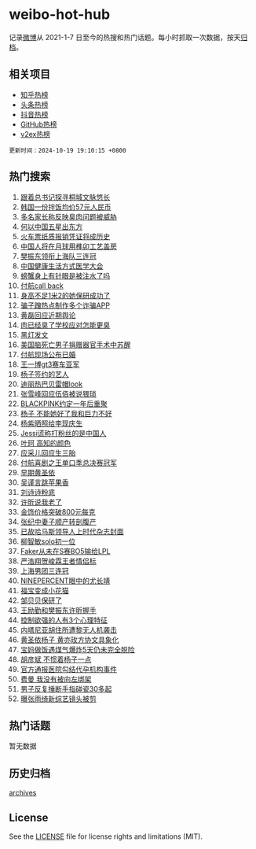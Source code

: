 # weibo-hot-hub

记录[微博](https://www.weibo.com)从 2021-1-7 日至今的热搜和热门话题。每小时抓取一次数据，按天[归档](archives)。

## 相关项目

- [知乎热榜](https://github.com/lonnyzhang423/zhihu-hot-hub)
- [头条热榜](https://github.com/lonnyzhang423/toutiao-hot-hub)
- [抖音热榜](https://github.com/lonnyzhang423/douyin-hot-hub)
- [GitHub热榜](https://github.com/lonnyzhang423/github-hot-hub)
- [v2ex热榜](https://github.com/lonnyzhang423/v2ex-hot-hub)


`更新时间：2024-10-19 19:10:15 +0800`

## 热门搜索

1. [跟着总书记探寻桐城文脉悠长](https://m.weibo.cn/search?containerid=100103type%3D1%26t%3D10%26q%3D%23%E8%B7%9F%E7%9D%80%E6%80%BB%E4%B9%A6%E8%AE%B0%E6%8E%A2%E5%AF%BB%E6%A1%90%E5%9F%8E%E6%96%87%E8%84%89%E6%82%A0%E9%95%BF%23&stream_entry_id=51&isnewpage=1&extparam=seat%3D1%26c_type%3D51%26q%3D%2523%25E8%25B7%259F%25E7%259D%2580%25E6%2580%25BB%25E4%25B9%25A6%25E8%25AE%25B0%25E6%258E%25A2%25E5%25AF%25BB%25E6%25A1%2590%25E5%259F%258E%25E6%2596%2587%25E8%2584%2589%25E6%2582%25A0%25E9%2595%25BF%2523%26dgr%3D0%26cate%3D10103%26pos%3D0%26filter_type%3Drealtimehot%26stream_entry_id%3D51%26display_time%3D1729336214%26pre_seqid%3D17293362145480238881997)
1. [韩国一份拌饭均价57元人民币](https://m.weibo.cn/search?containerid=100103type%3D1%26t%3D10%26q%3D%23%E9%9F%A9%E5%9B%BD%E4%B8%80%E4%BB%BD%E6%8B%8C%E9%A5%AD%E5%9D%87%E4%BB%B757%E5%85%83%E4%BA%BA%E6%B0%91%E5%B8%81%23&stream_entry_id=31&isnewpage=1&extparam=seat%3D1%26c_type%3D31%26flag%3D1%26cate%3D5001%26lcate%3D5001%26stream_entry_id%3D31%26q%3D%2523%25E9%259F%25A9%25E5%259B%25BD%25E4%25B8%2580%25E4%25BB%25BD%25E6%258B%258C%25E9%25A5%25AD%25E5%259D%2587%25E4%25BB%25B757%25E5%2585%2583%25E4%25BA%25BA%25E6%25B0%2591%25E5%25B8%2581%2523%26dgr%3D0%26band_rank%3D1%26pos%3D0%26filter_type%3Drealtimehot%26realpos%3D1%26display_time%3D1729336214%26pre_seqid%3D17293362145480238881997)
1. [多名家长称反映臭肉问题被威胁](https://m.weibo.cn/search?containerid=100103type%3D1%26t%3D10%26q%3D%23%E5%A4%9A%E5%90%8D%E5%AE%B6%E9%95%BF%E7%A7%B0%E5%8F%8D%E6%98%A0%E8%87%AD%E8%82%89%E9%97%AE%E9%A2%98%E8%A2%AB%E5%A8%81%E8%83%81%23&stream_entry_id=31&isnewpage=1&extparam=seat%3D1%26c_type%3D31%26flag%3D2%26cate%3D5001%26lcate%3D5001%26stream_entry_id%3D31%26q%3D%2523%25E5%25A4%259A%25E5%2590%258D%25E5%25AE%25B6%25E9%2595%25BF%25E7%25A7%25B0%25E5%258F%258D%25E6%2598%25A0%25E8%2587%25AD%25E8%2582%2589%25E9%2597%25AE%25E9%25A2%2598%25E8%25A2%25AB%25E5%25A8%2581%25E8%2583%2581%2523%26dgr%3D0%26band_rank%3D2%26pos%3D1%26filter_type%3Drealtimehot%26realpos%3D2%26display_time%3D1729336214%26pre_seqid%3D17293362145480238881997)
1. [何以中国五星出东方](https://m.weibo.cn/search?containerid=100103type%3D1%26t%3D10%26q%3D%23%E4%BD%95%E4%BB%A5%E4%B8%AD%E5%9B%BD%E4%BA%94%E6%98%9F%E5%87%BA%E4%B8%9C%E6%96%B9%23&stream_entry_id=31&isnewpage=1&extparam=seat%3D1%26c_type%3D31%26flag%3D0%26cate%3D5001%26lcate%3D5001%26stream_entry_id%3D31%26q%3D%2523%25E4%25BD%2595%25E4%25BB%25A5%25E4%25B8%25AD%25E5%259B%25BD%25E4%25BA%2594%25E6%2598%259F%25E5%2587%25BA%25E4%25B8%259C%25E6%2596%25B9%2523%26dgr%3D0%26band_rank%3D3%26pos%3D2%26filter_type%3Drealtimehot%26realpos%3D3%26display_time%3D1729336214%26pre_seqid%3D17293362145480238881997)
1. [火车票纸质报销凭证将成历史](https://m.weibo.cn/search?containerid=100103type%3D1%26t%3D10%26q%3D%23%E7%81%AB%E8%BD%A6%E7%A5%A8%E7%BA%B8%E8%B4%A8%E6%8A%A5%E9%94%80%E5%87%AD%E8%AF%81%E5%B0%86%E6%88%90%E5%8E%86%E5%8F%B2%23&stream_entry_id=31&isnewpage=1&extparam=seat%3D1%26c_type%3D31%26flag%3D0%26cate%3D5001%26lcate%3D5001%26stream_entry_id%3D31%26q%3D%2523%25E7%2581%25AB%25E8%25BD%25A6%25E7%25A5%25A8%25E7%25BA%25B8%25E8%25B4%25A8%25E6%258A%25A5%25E9%2594%2580%25E5%2587%25AD%25E8%25AF%2581%25E5%25B0%2586%25E6%2588%2590%25E5%258E%2586%25E5%258F%25B2%2523%26dgr%3D0%26band_rank%3D4%26pos%3D3%26filter_type%3Drealtimehot%26realpos%3D4%26display_time%3D1729336214%26pre_seqid%3D17293362145480238881997)
1. [中国人将在月球用榫卯工艺盖房](https://m.weibo.cn/search?containerid=100103type%3D1%26t%3D10%26q%3D%23%E4%B8%AD%E5%9B%BD%E4%BA%BA%E5%B0%86%E5%9C%A8%E6%9C%88%E7%90%83%E7%94%A8%E6%A6%AB%E5%8D%AF%E5%B7%A5%E8%89%BA%E7%9B%96%E6%88%BF%23&stream_entry_id=31&isnewpage=1&extparam=seat%3D1%26c_type%3D31%26flag%3D1%26cate%3D5001%26lcate%3D5001%26stream_entry_id%3D31%26q%3D%2523%25E4%25B8%25AD%25E5%259B%25BD%25E4%25BA%25BA%25E5%25B0%2586%25E5%259C%25A8%25E6%259C%2588%25E7%2590%2583%25E7%2594%25A8%25E6%25A6%25AB%25E5%258D%25AF%25E5%25B7%25A5%25E8%2589%25BA%25E7%259B%2596%25E6%2588%25BF%2523%26dgr%3D0%26band_rank%3D5%26pos%3D4%26filter_type%3Drealtimehot%26realpos%3D5%26display_time%3D1729336214%26pre_seqid%3D17293362145480238881997)
1. [樊振东领衔上海队三连冠](https://m.weibo.cn/search?containerid=100103type%3D1%26t%3D10%26q%3D%23%E6%A8%8A%E6%8C%AF%E4%B8%9C%E9%A2%86%E8%A1%94%E4%B8%8A%E6%B5%B7%E9%98%9F%E4%B8%89%E8%BF%9E%E5%86%A0%23&stream_entry_id=31&isnewpage=1&extparam=seat%3D1%26c_type%3D31%26flag%3D1%26cate%3D5001%26lcate%3D5001%26stream_entry_id%3D31%26q%3D%2523%25E6%25A8%258A%25E6%258C%25AF%25E4%25B8%259C%25E9%25A2%2586%25E8%25A1%2594%25E4%25B8%258A%25E6%25B5%25B7%25E9%2598%259F%25E4%25B8%2589%25E8%25BF%259E%25E5%2586%25A0%2523%26dgr%3D0%26band_rank%3D6%26pos%3D5%26filter_type%3Drealtimehot%26realpos%3D6%26display_time%3D1729336214%26pre_seqid%3D17293362145480238881997)
1. [中国健康生活方式医学大会](https://m.weibo.cn/search?containerid=100103type%3D1%26t%3D10%26q%3D%23%E4%B8%AD%E5%9B%BD%E5%81%A5%E5%BA%B7%E7%94%9F%E6%B4%BB%E6%96%B9%E5%BC%8F%E5%8C%BB%E5%AD%A6%E5%A4%A7%E4%BC%9A%23&stream_entry_id=31&isnewpage=1&extparam=seat%3D1%26c_type%3D31%26cate%3D5001%26lcate%3D5001%26stream_entry_id%3D31%26q%3D%2523%25E4%25B8%25AD%25E5%259B%25BD%25E5%2581%25A5%25E5%25BA%25B7%25E7%2594%259F%25E6%25B4%25BB%25E6%2596%25B9%25E5%25BC%258F%25E5%258C%25BB%25E5%25AD%25A6%25E5%25A4%25A7%25E4%25BC%259A%2523%26dgr%3D0%26band_rank%3D7%26adid%3D258838%26pos%3D6%26filter_type%3Drealtimehot%26is_ad_pos%3D1%26display_time%3D1729336214%26pre_seqid%3D17293362145480238881997)
1. [螃蟹身上有针眼是被注水了吗](https://m.weibo.cn/search?containerid=100103type%3D1%26t%3D10%26q%3D%23%E8%9E%83%E8%9F%B9%E8%BA%AB%E4%B8%8A%E6%9C%89%E9%92%88%E7%9C%BC%E6%98%AF%E8%A2%AB%E6%B3%A8%E6%B0%B4%E4%BA%86%E5%90%97%23&stream_entry_id=31&isnewpage=1&extparam=seat%3D1%26c_type%3D31%26flag%3D0%26cate%3D5001%26lcate%3D5001%26stream_entry_id%3D31%26q%3D%2523%25E8%259E%2583%25E8%259F%25B9%25E8%25BA%25AB%25E4%25B8%258A%25E6%259C%2589%25E9%2592%2588%25E7%259C%25BC%25E6%2598%25AF%25E8%25A2%25AB%25E6%25B3%25A8%25E6%25B0%25B4%25E4%25BA%2586%25E5%2590%2597%2523%26dgr%3D0%26band_rank%3D7%26pos%3D7%26filter_type%3Drealtimehot%26realpos%3D7%26display_time%3D1729336214%26pre_seqid%3D17293362145480238881997)
1. [付航call back](https://m.weibo.cn/search?containerid=100103type%3D1%26t%3D10%26q%3D%E4%BB%98%E8%88%AAcall+back&stream_entry_id=31&isnewpage=1&extparam=seat%3D1%26c_type%3D31%26flag%3D0%26cate%3D5001%26lcate%3D5001%26stream_entry_id%3D31%26q%3D%25E4%25BB%2598%25E8%2588%25AAcall%2520back%26dgr%3D0%26band_rank%3D8%26pos%3D8%26filter_type%3Drealtimehot%26realpos%3D8%26display_time%3D1729336214%26pre_seqid%3D17293362145480238881997)
1. [身高不足1米2的她保研成功了](https://m.weibo.cn/search?containerid=100103type%3D1%26t%3D10%26q%3D%23%E8%BA%AB%E9%AB%98%E4%B8%8D%E8%B6%B31%E7%B1%B32%E7%9A%84%E5%A5%B9%E4%BF%9D%E7%A0%94%E6%88%90%E5%8A%9F%E4%BA%86%23&stream_entry_id=31&isnewpage=1&extparam=seat%3D1%26c_type%3D31%26flag%3D32768%26cate%3D5001%26lcate%3D5001%26stream_entry_id%3D31%26q%3D%2523%25E8%25BA%25AB%25E9%25AB%2598%25E4%25B8%258D%25E8%25B6%25B31%25E7%25B1%25B32%25E7%259A%2584%25E5%25A5%25B9%25E4%25BF%259D%25E7%25A0%2594%25E6%2588%2590%25E5%258A%259F%25E4%25BA%2586%2523%26dgr%3D0%26band_rank%3D9%26pos%3D9%26filter_type%3Drealtimehot%26realpos%3D9%26display_time%3D1729336214%26pre_seqid%3D17293362145480238881997)
1. [骗子蹭热点制作多个诈骗APP](https://m.weibo.cn/search?containerid=100103type%3D1%26t%3D10%26q%3D%23%E9%AA%97%E5%AD%90%E8%B9%AD%E7%83%AD%E7%82%B9%E5%88%B6%E4%BD%9C%E5%A4%9A%E4%B8%AA%E8%AF%88%E9%AA%97APP%23&stream_entry_id=31&isnewpage=1&extparam=seat%3D1%26c_type%3D31%26flag%3D1%26cate%3D5001%26lcate%3D5001%26stream_entry_id%3D31%26q%3D%2523%25E9%25AA%2597%25E5%25AD%2590%25E8%25B9%25AD%25E7%2583%25AD%25E7%2582%25B9%25E5%2588%25B6%25E4%25BD%259C%25E5%25A4%259A%25E4%25B8%25AA%25E8%25AF%2588%25E9%25AA%2597APP%2523%26dgr%3D0%26band_rank%3D10%26pos%3D10%26filter_type%3Drealtimehot%26realpos%3D10%26display_time%3D1729336214%26pre_seqid%3D17293362145480238881997)
1. [黄磊回应近期舆论](https://m.weibo.cn/search?containerid=100103type%3D1%26t%3D10%26q%3D%23%E9%BB%84%E7%A3%8A%E5%9B%9E%E5%BA%94%E8%BF%91%E6%9C%9F%E8%88%86%E8%AE%BA%23&stream_entry_id=31&isnewpage=1&extparam=seat%3D1%26c_type%3D31%26flag%3D2%26cate%3D5001%26lcate%3D5001%26stream_entry_id%3D31%26q%3D%2523%25E9%25BB%2584%25E7%25A3%258A%25E5%259B%259E%25E5%25BA%2594%25E8%25BF%2591%25E6%259C%259F%25E8%2588%2586%25E8%25AE%25BA%2523%26dgr%3D0%26band_rank%3D11%26pos%3D11%26filter_type%3Drealtimehot%26realpos%3D11%26display_time%3D1729336214%26pre_seqid%3D17293362145480238881997)
1. [肉已经臭了学校应对怎能更臭](https://m.weibo.cn/search?containerid=100103type%3D1%26t%3D10%26q%3D%23%E8%82%89%E5%B7%B2%E7%BB%8F%E8%87%AD%E4%BA%86%E5%AD%A6%E6%A0%A1%E5%BA%94%E5%AF%B9%E6%80%8E%E8%83%BD%E6%9B%B4%E8%87%AD%23&stream_entry_id=31&isnewpage=1&extparam=seat%3D1%26c_type%3D31%26flag%3D2%26cate%3D5001%26lcate%3D5001%26stream_entry_id%3D31%26q%3D%2523%25E8%2582%2589%25E5%25B7%25B2%25E7%25BB%258F%25E8%2587%25AD%25E4%25BA%2586%25E5%25AD%25A6%25E6%25A0%25A1%25E5%25BA%2594%25E5%25AF%25B9%25E6%2580%258E%25E8%2583%25BD%25E6%259B%25B4%25E8%2587%25AD%2523%26dgr%3D0%26band_rank%3D12%26pos%3D12%26filter_type%3Drealtimehot%26realpos%3D12%26display_time%3D1729336214%26pre_seqid%3D17293362145480238881997)
1. [黑灯发文](https://m.weibo.cn/search?containerid=100103type%3D1%26t%3D10%26q%3D%E9%BB%91%E7%81%AF%E5%8F%91%E6%96%87&stream_entry_id=31&isnewpage=1&extparam=seat%3D1%26c_type%3D31%26flag%3D1%26cate%3D5001%26lcate%3D5001%26stream_entry_id%3D31%26q%3D%25E9%25BB%2591%25E7%2581%25AF%25E5%258F%2591%25E6%2596%2587%26dgr%3D0%26band_rank%3D13%26pos%3D13%26filter_type%3Drealtimehot%26realpos%3D13%26display_time%3D1729336214%26pre_seqid%3D17293362145480238881997)
1. [美国脑死亡男子捐赠器官手术中苏醒](https://m.weibo.cn/search?containerid=100103type%3D1%26t%3D10%26q%3D%23%E7%BE%8E%E5%9B%BD%E8%84%91%E6%AD%BB%E4%BA%A1%E7%94%B7%E5%AD%90%E6%8D%90%E8%B5%A0%E5%99%A8%E5%AE%98%E6%89%8B%E6%9C%AF%E4%B8%AD%E8%8B%8F%E9%86%92%23&stream_entry_id=31&isnewpage=1&extparam=seat%3D1%26c_type%3D31%26flag%3D2%26cate%3D5001%26lcate%3D5001%26stream_entry_id%3D31%26q%3D%2523%25E7%25BE%258E%25E5%259B%25BD%25E8%2584%2591%25E6%25AD%25BB%25E4%25BA%25A1%25E7%2594%25B7%25E5%25AD%2590%25E6%258D%2590%25E8%25B5%25A0%25E5%2599%25A8%25E5%25AE%2598%25E6%2589%258B%25E6%259C%25AF%25E4%25B8%25AD%25E8%258B%258F%25E9%2586%2592%2523%26dgr%3D0%26band_rank%3D14%26pos%3D14%26filter_type%3Drealtimehot%26realpos%3D14%26display_time%3D1729336214%26pre_seqid%3D17293362145480238881997)
1. [付航现场公布已婚](https://m.weibo.cn/search?containerid=100103type%3D1%26t%3D10%26q%3D%E4%BB%98%E8%88%AA%E7%8E%B0%E5%9C%BA%E5%85%AC%E5%B8%83%E5%B7%B2%E5%A9%9A&stream_entry_id=31&isnewpage=1&extparam=seat%3D1%26c_type%3D31%26flag%3D2%26cate%3D5001%26lcate%3D5001%26stream_entry_id%3D31%26q%3D%25E4%25BB%2598%25E8%2588%25AA%25E7%258E%25B0%25E5%259C%25BA%25E5%2585%25AC%25E5%25B8%2583%25E5%25B7%25B2%25E5%25A9%259A%26dgr%3D0%26band_rank%3D15%26pos%3D15%26filter_type%3Drealtimehot%26realpos%3D15%26display_time%3D1729336214%26pre_seqid%3D17293362145480238881997)
1. [王一博gt3赛车亚军](https://m.weibo.cn/search?containerid=100103type%3D1%26t%3D10%26q%3D%23%E7%8E%8B%E4%B8%80%E5%8D%9Agt3%E8%B5%9B%E8%BD%A6%E4%BA%9A%E5%86%9B%23&stream_entry_id=31&isnewpage=1&extparam=seat%3D1%26c_type%3D31%26flag%3D1%26cate%3D5001%26lcate%3D5001%26stream_entry_id%3D31%26q%3D%2523%25E7%258E%258B%25E4%25B8%2580%25E5%258D%259Agt3%25E8%25B5%259B%25E8%25BD%25A6%25E4%25BA%259A%25E5%2586%259B%2523%26dgr%3D0%26band_rank%3D16%26pos%3D16%26filter_type%3Drealtimehot%26realpos%3D16%26display_time%3D1729336214%26pre_seqid%3D17293362145480238881997)
1. [杨子签约的艺人](https://m.weibo.cn/search?containerid=100103type%3D1%26t%3D10%26q%3D%23%E6%9D%A8%E5%AD%90%E7%AD%BE%E7%BA%A6%E7%9A%84%E8%89%BA%E4%BA%BA%23&stream_entry_id=31&isnewpage=1&extparam=seat%3D1%26c_type%3D31%26flag%3D2%26cate%3D5001%26lcate%3D5001%26stream_entry_id%3D31%26q%3D%2523%25E6%259D%25A8%25E5%25AD%2590%25E7%25AD%25BE%25E7%25BA%25A6%25E7%259A%2584%25E8%2589%25BA%25E4%25BA%25BA%2523%26dgr%3D0%26band_rank%3D17%26pos%3D17%26filter_type%3Drealtimehot%26realpos%3D17%26display_time%3D1729336214%26pre_seqid%3D17293362145480238881997)
1. [迪丽热巴贝雷帽look](https://m.weibo.cn/search?containerid=100103type%3D1%26t%3D10%26q%3D%23%E8%BF%AA%E4%B8%BD%E7%83%AD%E5%B7%B4%E8%B4%9D%E9%9B%B7%E5%B8%BDlook%23&stream_entry_id=31&isnewpage=1&extparam=seat%3D1%26c_type%3D31%26flag%3D1%26cate%3D5001%26lcate%3D5001%26stream_entry_id%3D31%26q%3D%2523%25E8%25BF%25AA%25E4%25B8%25BD%25E7%2583%25AD%25E5%25B7%25B4%25E8%25B4%259D%25E9%259B%25B7%25E5%25B8%25BDlook%2523%26dgr%3D0%26band_rank%3D18%26pos%3D18%26filter_type%3Drealtimehot%26realpos%3D18%26display_time%3D1729336214%26pre_seqid%3D17293362145480238881997)
1. [张雪峰回应伍佰被说猥琐](https://m.weibo.cn/search?containerid=100103type%3D1%26t%3D10%26q%3D%23%E5%BC%A0%E9%9B%AA%E5%B3%B0%E5%9B%9E%E5%BA%94%E4%BC%8D%E4%BD%B0%E8%A2%AB%E8%AF%B4%E7%8C%A5%E7%90%90%23&stream_entry_id=31&isnewpage=1&extparam=seat%3D1%26c_type%3D31%26flag%3D2%26cate%3D5001%26lcate%3D5001%26stream_entry_id%3D31%26q%3D%2523%25E5%25BC%25A0%25E9%259B%25AA%25E5%25B3%25B0%25E5%259B%259E%25E5%25BA%2594%25E4%25BC%258D%25E4%25BD%25B0%25E8%25A2%25AB%25E8%25AF%25B4%25E7%258C%25A5%25E7%2590%2590%2523%26dgr%3D0%26band_rank%3D19%26pos%3D19%26filter_type%3Drealtimehot%26realpos%3D19%26display_time%3D1729336214%26pre_seqid%3D17293362145480238881997)
1. [BLACKPINK约定一年后重聚](https://m.weibo.cn/search?containerid=100103type%3D1%26t%3D10%26q%3DBLACKPINK%E7%BA%A6%E5%AE%9A%E4%B8%80%E5%B9%B4%E5%90%8E%E9%87%8D%E8%81%9A&stream_entry_id=31&isnewpage=1&extparam=seat%3D1%26c_type%3D31%26flag%3D1%26cate%3D5001%26lcate%3D5001%26stream_entry_id%3D31%26q%3DBLACKPINK%25E7%25BA%25A6%25E5%25AE%259A%25E4%25B8%2580%25E5%25B9%25B4%25E5%2590%258E%25E9%2587%258D%25E8%2581%259A%26dgr%3D0%26band_rank%3D20%26pos%3D20%26filter_type%3Drealtimehot%26realpos%3D20%26display_time%3D1729336214%26pre_seqid%3D17293362145480238881997)
1. [杨子 不能她好了我和巨力不好](https://m.weibo.cn/search?containerid=100103type%3D1%26t%3D10%26q%3D%E6%9D%A8%E5%AD%90+%E4%B8%8D%E8%83%BD%E5%A5%B9%E5%A5%BD%E4%BA%86%E6%88%91%E5%92%8C%E5%B7%A8%E5%8A%9B%E4%B8%8D%E5%A5%BD&stream_entry_id=31&isnewpage=1&extparam=seat%3D1%26c_type%3D31%26flag%3D2%26cate%3D5001%26lcate%3D5001%26stream_entry_id%3D31%26q%3D%25E6%259D%25A8%25E5%25AD%2590%2520%25E4%25B8%258D%25E8%2583%25BD%25E5%25A5%25B9%25E5%25A5%25BD%25E4%25BA%2586%25E6%2588%2591%25E5%2592%258C%25E5%25B7%25A8%25E5%258A%259B%25E4%25B8%258D%25E5%25A5%25BD%26dgr%3D0%26band_rank%3D21%26pos%3D21%26filter_type%3Drealtimehot%26realpos%3D21%26display_time%3D1729336214%26pre_seqid%3D17293362145480238881997)
1. [杨紫晒照给李现庆生](https://m.weibo.cn/search?containerid=100103type%3D1%26t%3D10%26q%3D%23%E6%9D%A8%E7%B4%AB%E6%99%92%E7%85%A7%E7%BB%99%E6%9D%8E%E7%8E%B0%E5%BA%86%E7%94%9F%23&stream_entry_id=31&isnewpage=1&extparam=seat%3D1%26c_type%3D31%26flag%3D1%26cate%3D5001%26lcate%3D5001%26stream_entry_id%3D31%26q%3D%2523%25E6%259D%25A8%25E7%25B4%25AB%25E6%2599%2592%25E7%2585%25A7%25E7%25BB%2599%25E6%259D%258E%25E7%258E%25B0%25E5%25BA%2586%25E7%2594%259F%2523%26dgr%3D0%26band_rank%3D22%26pos%3D22%26filter_type%3Drealtimehot%26realpos%3D22%26display_time%3D1729336214%26pre_seqid%3D17293362145480238881997)
1. [Jessi谎称打粉丝的是中国人](https://m.weibo.cn/search?containerid=100103type%3D1%26t%3D10%26q%3D%23Jessi%E8%B0%8E%E7%A7%B0%E6%89%93%E7%B2%89%E4%B8%9D%E7%9A%84%E6%98%AF%E4%B8%AD%E5%9B%BD%E4%BA%BA%23&stream_entry_id=31&isnewpage=1&extparam=seat%3D1%26c_type%3D31%26flag%3D0%26cate%3D5001%26lcate%3D5001%26stream_entry_id%3D31%26q%3D%2523Jessi%25E8%25B0%258E%25E7%25A7%25B0%25E6%2589%2593%25E7%25B2%2589%25E4%25B8%259D%25E7%259A%2584%25E6%2598%25AF%25E4%25B8%25AD%25E5%259B%25BD%25E4%25BA%25BA%2523%26dgr%3D0%26band_rank%3D23%26pos%3D23%26filter_type%3Drealtimehot%26realpos%3D23%26display_time%3D1729336214%26pre_seqid%3D17293362145480238881997)
1. [叶珂 高知的颜色](https://m.weibo.cn/search?containerid=100103type%3D1%26t%3D10%26q%3D%E5%8F%B6%E7%8F%82+%E9%AB%98%E7%9F%A5%E7%9A%84%E9%A2%9C%E8%89%B2&stream_entry_id=31&isnewpage=1&extparam=seat%3D1%26c_type%3D31%26flag%3D0%26cate%3D5001%26lcate%3D5001%26stream_entry_id%3D31%26q%3D%25E5%258F%25B6%25E7%258F%2582%2520%25E9%25AB%2598%25E7%259F%25A5%25E7%259A%2584%25E9%25A2%259C%25E8%2589%25B2%26dgr%3D0%26band_rank%3D24%26pos%3D24%26filter_type%3Drealtimehot%26realpos%3D24%26display_time%3D1729336214%26pre_seqid%3D17293362145480238881997)
1. [应采儿回应生三胎](https://m.weibo.cn/search?containerid=100103type%3D1%26t%3D10%26q%3D%E5%BA%94%E9%87%87%E5%84%BF%E5%9B%9E%E5%BA%94%E7%94%9F%E4%B8%89%E8%83%8E&stream_entry_id=31&isnewpage=1&extparam=seat%3D1%26c_type%3D31%26flag%3D2%26cate%3D5001%26lcate%3D5001%26stream_entry_id%3D31%26q%3D%25E5%25BA%2594%25E9%2587%2587%25E5%2584%25BF%25E5%259B%259E%25E5%25BA%2594%25E7%2594%259F%25E4%25B8%2589%25E8%2583%258E%26dgr%3D0%26band_rank%3D25%26pos%3D25%26filter_type%3Drealtimehot%26realpos%3D25%26display_time%3D1729336214%26pre_seqid%3D17293362145480238881997)
1. [付航喜剧之王单口季总决赛冠军](https://m.weibo.cn/search?containerid=100103type%3D1%26t%3D10%26q%3D%23%E4%BB%98%E8%88%AA%E5%96%9C%E5%89%A7%E4%B9%8B%E7%8E%8B%E5%8D%95%E5%8F%A3%E5%AD%A3%E6%80%BB%E5%86%B3%E8%B5%9B%E5%86%A0%E5%86%9B%23&stream_entry_id=31&isnewpage=1&extparam=seat%3D1%26c_type%3D31%26flag%3D0%26cate%3D5001%26lcate%3D5001%26stream_entry_id%3D31%26q%3D%2523%25E4%25BB%2598%25E8%2588%25AA%25E5%2596%259C%25E5%2589%25A7%25E4%25B9%258B%25E7%258E%258B%25E5%258D%2595%25E5%258F%25A3%25E5%25AD%25A3%25E6%2580%25BB%25E5%2586%25B3%25E8%25B5%259B%25E5%2586%25A0%25E5%2586%259B%2523%26dgr%3D0%26band_rank%3D26%26pos%3D26%26filter_type%3Drealtimehot%26realpos%3D26%26display_time%3D1729336214%26pre_seqid%3D17293362145480238881997)
1. [早期黄圣依](https://m.weibo.cn/search?containerid=100103type%3D1%26t%3D10%26q%3D%23%E6%97%A9%E6%9C%9F%E9%BB%84%E5%9C%A3%E4%BE%9D%23&stream_entry_id=31&isnewpage=1&extparam=seat%3D1%26c_type%3D31%26flag%3D0%26cate%3D5001%26lcate%3D5001%26stream_entry_id%3D31%26q%3D%2523%25E6%2597%25A9%25E6%259C%259F%25E9%25BB%2584%25E5%259C%25A3%25E4%25BE%259D%2523%26dgr%3D0%26band_rank%3D27%26pos%3D27%26filter_type%3Drealtimehot%26realpos%3D27%26display_time%3D1729336214%26pre_seqid%3D17293362145480238881997)
1. [吴谨言跳苹果香](https://m.weibo.cn/search?containerid=100103type%3D1%26t%3D10%26q%3D%23%E5%90%B4%E8%B0%A8%E8%A8%80%E8%B7%B3%E8%8B%B9%E6%9E%9C%E9%A6%99%23&stream_entry_id=31&isnewpage=1&extparam=seat%3D1%26c_type%3D31%26flag%3D1%26cate%3D5001%26lcate%3D5001%26stream_entry_id%3D31%26q%3D%2523%25E5%2590%25B4%25E8%25B0%25A8%25E8%25A8%2580%25E8%25B7%25B3%25E8%258B%25B9%25E6%259E%259C%25E9%25A6%2599%2523%26dgr%3D0%26band_rank%3D28%26pos%3D28%26filter_type%3Drealtimehot%26realpos%3D28%26display_time%3D1729336214%26pre_seqid%3D17293362145480238881997)
1. [刘诗诗粉底](https://m.weibo.cn/search?containerid=100103type%3D1%26t%3D10%26q%3D%23%E5%88%98%E8%AF%97%E8%AF%97%E7%B2%89%E5%BA%95%23&stream_entry_id=31&isnewpage=1&extparam=seat%3D1%26c_type%3D31%26flag%3D0%26cate%3D5001%26lcate%3D5001%26stream_entry_id%3D31%26q%3D%2523%25E5%2588%2598%25E8%25AF%2597%25E8%25AF%2597%25E7%25B2%2589%25E5%25BA%2595%2523%26dgr%3D0%26band_rank%3D29%26pos%3D29%26filter_type%3Drealtimehot%26realpos%3D29%26display_time%3D1729336214%26pre_seqid%3D17293362145480238881997)
1. [许昕说我老了](https://m.weibo.cn/search?containerid=100103type%3D1%26t%3D10%26q%3D%E8%AE%B8%E6%98%95%E8%AF%B4%E6%88%91%E8%80%81%E4%BA%86&stream_entry_id=31&isnewpage=1&extparam=seat%3D1%26c_type%3D31%26flag%3D1%26cate%3D5001%26lcate%3D5001%26stream_entry_id%3D31%26q%3D%25E8%25AE%25B8%25E6%2598%2595%25E8%25AF%25B4%25E6%2588%2591%25E8%2580%2581%25E4%25BA%2586%26dgr%3D0%26band_rank%3D30%26pos%3D30%26filter_type%3Drealtimehot%26realpos%3D30%26display_time%3D1729336214%26pre_seqid%3D17293362145480238881997)
1. [金饰价格突破800元每克](https://m.weibo.cn/search?containerid=100103type%3D1%26t%3D10%26q%3D%23%E9%87%91%E9%A5%B0%E4%BB%B7%E6%A0%BC%E7%AA%81%E7%A0%B4800%E5%85%83%E6%AF%8F%E5%85%8B%23&stream_entry_id=31&isnewpage=1&extparam=seat%3D1%26c_type%3D31%26flag%3D1%26cate%3D5001%26lcate%3D5001%26stream_entry_id%3D31%26q%3D%2523%25E9%2587%2591%25E9%25A5%25B0%25E4%25BB%25B7%25E6%25A0%25BC%25E7%25AA%2581%25E7%25A0%25B4800%25E5%2585%2583%25E6%25AF%258F%25E5%2585%258B%2523%26dgr%3D0%26band_rank%3D31%26pos%3D31%26filter_type%3Drealtimehot%26realpos%3D31%26display_time%3D1729336214%26pre_seqid%3D17293362145480238881997)
1. [张纪中妻子顺产转剖腹产](https://m.weibo.cn/search?containerid=100103type%3D1%26t%3D10%26q%3D%23%E5%BC%A0%E7%BA%AA%E4%B8%AD%E5%A6%BB%E5%AD%90%E9%A1%BA%E4%BA%A7%E8%BD%AC%E5%89%96%E8%85%B9%E4%BA%A7%23&stream_entry_id=31&isnewpage=1&extparam=seat%3D1%26c_type%3D31%26flag%3D1%26cate%3D5001%26lcate%3D5001%26stream_entry_id%3D31%26q%3D%2523%25E5%25BC%25A0%25E7%25BA%25AA%25E4%25B8%25AD%25E5%25A6%25BB%25E5%25AD%2590%25E9%25A1%25BA%25E4%25BA%25A7%25E8%25BD%25AC%25E5%2589%2596%25E8%2585%25B9%25E4%25BA%25A7%2523%26dgr%3D0%26band_rank%3D32%26pos%3D32%26filter_type%3Drealtimehot%26realpos%3D32%26display_time%3D1729336214%26pre_seqid%3D17293362145480238881997)
1. [已故哈马斯领导人上时代杂志封面](https://m.weibo.cn/search?containerid=100103type%3D1%26t%3D10%26q%3D%23%E5%B7%B2%E6%95%85%E5%93%88%E9%A9%AC%E6%96%AF%E9%A2%86%E5%AF%BC%E4%BA%BA%E4%B8%8A%E6%97%B6%E4%BB%A3%E6%9D%82%E5%BF%97%E5%B0%81%E9%9D%A2%23&stream_entry_id=31&isnewpage=1&extparam=seat%3D1%26c_type%3D31%26flag%3D1%26cate%3D5001%26lcate%3D5001%26stream_entry_id%3D31%26q%3D%2523%25E5%25B7%25B2%25E6%2595%2585%25E5%2593%2588%25E9%25A9%25AC%25E6%2596%25AF%25E9%25A2%2586%25E5%25AF%25BC%25E4%25BA%25BA%25E4%25B8%258A%25E6%2597%25B6%25E4%25BB%25A3%25E6%259D%2582%25E5%25BF%2597%25E5%25B0%2581%25E9%259D%25A2%2523%26dgr%3D0%26band_rank%3D33%26pos%3D33%26filter_type%3Drealtimehot%26realpos%3D33%26display_time%3D1729336214%26pre_seqid%3D17293362145480238881997)
1. [柳智敏solo初一位](https://m.weibo.cn/search?containerid=100103type%3D1%26t%3D10%26q%3D%23%E6%9F%B3%E6%99%BA%E6%95%8Fsolo%E5%88%9D%E4%B8%80%E4%BD%8D%23&stream_entry_id=31&isnewpage=1&extparam=seat%3D1%26c_type%3D31%26flag%3D0%26cate%3D5001%26lcate%3D5001%26stream_entry_id%3D31%26q%3D%2523%25E6%259F%25B3%25E6%2599%25BA%25E6%2595%258Fsolo%25E5%2588%259D%25E4%25B8%2580%25E4%25BD%258D%2523%26dgr%3D0%26band_rank%3D34%26pos%3D34%26filter_type%3Drealtimehot%26realpos%3D34%26display_time%3D1729336214%26pre_seqid%3D17293362145480238881997)
1. [Faker从未在S赛BO5输给LPL](https://m.weibo.cn/search?containerid=100103type%3D1%26t%3D10%26q%3D%23Faker%E4%BB%8E%E6%9C%AA%E5%9C%A8S%E8%B5%9BBO5%E8%BE%93%E7%BB%99LPL%23&stream_entry_id=31&isnewpage=1&extparam=seat%3D1%26c_type%3D31%26flag%3D0%26cate%3D5001%26lcate%3D5001%26stream_entry_id%3D31%26q%3D%2523Faker%25E4%25BB%258E%25E6%259C%25AA%25E5%259C%25A8S%25E8%25B5%259BBO5%25E8%25BE%2593%25E7%25BB%2599LPL%2523%26dgr%3D0%26band_rank%3D35%26pos%3D35%26filter_type%3Drealtimehot%26realpos%3D35%26display_time%3D1729336214%26pre_seqid%3D17293362145480238881997)
1. [严浩翔贺峻霖王者情侣标](https://m.weibo.cn/search?containerid=100103type%3D1%26t%3D10%26q%3D%E4%B8%A5%E6%B5%A9%E7%BF%94%E8%B4%BA%E5%B3%BB%E9%9C%96%E7%8E%8B%E8%80%85%E6%83%85%E4%BE%A3%E6%A0%87&stream_entry_id=31&isnewpage=1&extparam=seat%3D1%26c_type%3D31%26flag%3D0%26cate%3D5001%26lcate%3D5001%26stream_entry_id%3D31%26q%3D%25E4%25B8%25A5%25E6%25B5%25A9%25E7%25BF%2594%25E8%25B4%25BA%25E5%25B3%25BB%25E9%259C%2596%25E7%258E%258B%25E8%2580%2585%25E6%2583%2585%25E4%25BE%25A3%25E6%25A0%2587%26dgr%3D0%26band_rank%3D36%26pos%3D36%26filter_type%3Drealtimehot%26realpos%3D36%26display_time%3D1729336214%26pre_seqid%3D17293362145480238881997)
1. [上海男团三连冠](https://m.weibo.cn/search?containerid=100103type%3D1%26t%3D10%26q%3D%23%E4%B8%8A%E6%B5%B7%E7%94%B7%E5%9B%A2%E4%B8%89%E8%BF%9E%E5%86%A0%23&stream_entry_id=31&isnewpage=1&extparam=seat%3D1%26c_type%3D31%26flag%3D1%26cate%3D5001%26lcate%3D5001%26stream_entry_id%3D31%26q%3D%2523%25E4%25B8%258A%25E6%25B5%25B7%25E7%2594%25B7%25E5%259B%25A2%25E4%25B8%2589%25E8%25BF%259E%25E5%2586%25A0%2523%26dgr%3D0%26band_rank%3D37%26pos%3D37%26filter_type%3Drealtimehot%26realpos%3D37%26display_time%3D1729336214%26pre_seqid%3D17293362145480238881997)
1. [NINEPERCENT眼中的尤长靖](https://m.weibo.cn/search?containerid=100103type%3D1%26t%3D10%26q%3DNINEPERCENT%E7%9C%BC%E4%B8%AD%E7%9A%84%E5%B0%A4%E9%95%BF%E9%9D%96&stream_entry_id=31&isnewpage=1&extparam=seat%3D1%26c_type%3D31%26flag%3D0%26cate%3D5001%26lcate%3D5001%26stream_entry_id%3D31%26q%3DNINEPERCENT%25E7%259C%25BC%25E4%25B8%25AD%25E7%259A%2584%25E5%25B0%25A4%25E9%2595%25BF%25E9%259D%2596%26dgr%3D0%26band_rank%3D38%26pos%3D38%26filter_type%3Drealtimehot%26realpos%3D38%26display_time%3D1729336214%26pre_seqid%3D17293362145480238881997)
1. [福宝变成小花猫](https://m.weibo.cn/search?containerid=100103type%3D1%26t%3D10%26q%3D%23%E7%A6%8F%E5%AE%9D%E5%8F%98%E6%88%90%E5%B0%8F%E8%8A%B1%E7%8C%AB%23&stream_entry_id=31&isnewpage=1&extparam=seat%3D1%26c_type%3D31%26flag%3D0%26cate%3D5001%26lcate%3D5001%26stream_entry_id%3D31%26q%3D%2523%25E7%25A6%258F%25E5%25AE%259D%25E5%258F%2598%25E6%2588%2590%25E5%25B0%258F%25E8%258A%25B1%25E7%258C%25AB%2523%26dgr%3D0%26band_rank%3D39%26pos%3D39%26filter_type%3Drealtimehot%26realpos%3D39%26display_time%3D1729336214%26pre_seqid%3D17293362145480238881997)
1. [邹贝贝保研了](https://m.weibo.cn/search?containerid=100103type%3D1%26t%3D10%26q%3D%23%E9%82%B9%E8%B4%9D%E8%B4%9D%E4%BF%9D%E7%A0%94%E4%BA%86%23&stream_entry_id=31&isnewpage=1&extparam=seat%3D1%26c_type%3D31%26flag%3D32768%26cate%3D5001%26lcate%3D5001%26stream_entry_id%3D31%26q%3D%2523%25E9%2582%25B9%25E8%25B4%259D%25E8%25B4%259D%25E4%25BF%259D%25E7%25A0%2594%25E4%25BA%2586%2523%26dgr%3D0%26band_rank%3D40%26pos%3D40%26filter_type%3Drealtimehot%26realpos%3D40%26display_time%3D1729336214%26pre_seqid%3D17293362145480238881997)
1. [王励勤和樊振东许昕握手](https://m.weibo.cn/search?containerid=100103type%3D1%26t%3D10%26q%3D%23%E7%8E%8B%E5%8A%B1%E5%8B%A4%E5%92%8C%E6%A8%8A%E6%8C%AF%E4%B8%9C%E8%AE%B8%E6%98%95%E6%8F%A1%E6%89%8B%23&stream_entry_id=31&isnewpage=1&extparam=seat%3D1%26c_type%3D31%26flag%3D1%26cate%3D5001%26lcate%3D5001%26stream_entry_id%3D31%26q%3D%2523%25E7%258E%258B%25E5%258A%25B1%25E5%258B%25A4%25E5%2592%258C%25E6%25A8%258A%25E6%258C%25AF%25E4%25B8%259C%25E8%25AE%25B8%25E6%2598%2595%25E6%258F%25A1%25E6%2589%258B%2523%26dgr%3D0%26band_rank%3D41%26pos%3D41%26filter_type%3Drealtimehot%26realpos%3D41%26display_time%3D1729336214%26pre_seqid%3D17293362145480238881997)
1. [控制欲强的人有3个心理特征](https://m.weibo.cn/search?containerid=100103type%3D1%26t%3D10%26q%3D%23%E6%8E%A7%E5%88%B6%E6%AC%B2%E5%BC%BA%E7%9A%84%E4%BA%BA%E6%9C%893%E4%B8%AA%E5%BF%83%E7%90%86%E7%89%B9%E5%BE%81%23&stream_entry_id=31&isnewpage=1&extparam=seat%3D1%26c_type%3D31%26flag%3D0%26cate%3D5001%26lcate%3D5001%26stream_entry_id%3D31%26q%3D%2523%25E6%258E%25A7%25E5%2588%25B6%25E6%25AC%25B2%25E5%25BC%25BA%25E7%259A%2584%25E4%25BA%25BA%25E6%259C%25893%25E4%25B8%25AA%25E5%25BF%2583%25E7%2590%2586%25E7%2589%25B9%25E5%25BE%2581%2523%26dgr%3D0%26band_rank%3D42%26pos%3D42%26filter_type%3Drealtimehot%26realpos%3D42%26display_time%3D1729336214%26pre_seqid%3D17293362145480238881997)
1. [内塔尼亚胡住所遭黎无人机袭击](https://m.weibo.cn/search?containerid=100103type%3D1%26t%3D10%26q%3D%23%E5%86%85%E5%A1%94%E5%B0%BC%E4%BA%9A%E8%83%A1%E4%BD%8F%E6%89%80%E9%81%AD%E9%BB%8E%E6%97%A0%E4%BA%BA%E6%9C%BA%E8%A2%AD%E5%87%BB%23&stream_entry_id=31&isnewpage=1&extparam=seat%3D1%26c_type%3D31%26flag%3D1%26cate%3D5001%26lcate%3D5001%26stream_entry_id%3D31%26q%3D%2523%25E5%2586%2585%25E5%25A1%2594%25E5%25B0%25BC%25E4%25BA%259A%25E8%2583%25A1%25E4%25BD%258F%25E6%2589%2580%25E9%2581%25AD%25E9%25BB%258E%25E6%2597%25A0%25E4%25BA%25BA%25E6%259C%25BA%25E8%25A2%25AD%25E5%2587%25BB%2523%26dgr%3D0%26band_rank%3D43%26pos%3D43%26filter_type%3Drealtimehot%26realpos%3D43%26display_time%3D1729336214%26pre_seqid%3D17293362145480238881997)
1. [黄圣依杨子 黄亦玫方协文具象化](https://m.weibo.cn/search?containerid=100103type%3D1%26t%3D10%26q%3D%E9%BB%84%E5%9C%A3%E4%BE%9D%E6%9D%A8%E5%AD%90+%E9%BB%84%E4%BA%A6%E7%8E%AB%E6%96%B9%E5%8D%8F%E6%96%87%E5%85%B7%E8%B1%A1%E5%8C%96&stream_entry_id=31&isnewpage=1&extparam=seat%3D1%26c_type%3D31%26flag%3D0%26cate%3D5001%26lcate%3D5001%26stream_entry_id%3D31%26q%3D%25E9%25BB%2584%25E5%259C%25A3%25E4%25BE%259D%25E6%259D%25A8%25E5%25AD%2590%2520%25E9%25BB%2584%25E4%25BA%25A6%25E7%258E%25AB%25E6%2596%25B9%25E5%258D%258F%25E6%2596%2587%25E5%2585%25B7%25E8%25B1%25A1%25E5%258C%2596%26dgr%3D0%26band_rank%3D44%26pos%3D44%26filter_type%3Drealtimehot%26realpos%3D44%26display_time%3D1729336214%26pre_seqid%3D17293362145480238881997)
1. [宝妈做饭遇煤气爆炸5天仍未完全脱险](https://m.weibo.cn/search?containerid=100103type%3D1%26t%3D10%26q%3D%23%E5%AE%9D%E5%A6%88%E5%81%9A%E9%A5%AD%E9%81%87%E7%85%A4%E6%B0%94%E7%88%86%E7%82%B85%E5%A4%A9%E4%BB%8D%E6%9C%AA%E5%AE%8C%E5%85%A8%E8%84%B1%E9%99%A9%23&stream_entry_id=31&isnewpage=1&extparam=seat%3D1%26c_type%3D31%26flag%3D0%26cate%3D5001%26lcate%3D5001%26stream_entry_id%3D31%26q%3D%2523%25E5%25AE%259D%25E5%25A6%2588%25E5%2581%259A%25E9%25A5%25AD%25E9%2581%2587%25E7%2585%25A4%25E6%25B0%2594%25E7%2588%2586%25E7%2582%25B85%25E5%25A4%25A9%25E4%25BB%258D%25E6%259C%25AA%25E5%25AE%258C%25E5%2585%25A8%25E8%2584%25B1%25E9%2599%25A9%2523%26dgr%3D0%26band_rank%3D45%26pos%3D45%26filter_type%3Drealtimehot%26realpos%3D45%26display_time%3D1729336214%26pre_seqid%3D17293362145480238881997)
1. [胡彦斌 不惯着杨子一点](https://m.weibo.cn/search?containerid=100103type%3D1%26t%3D10%26q%3D%E8%83%A1%E5%BD%A6%E6%96%8C+%E4%B8%8D%E6%83%AF%E7%9D%80%E6%9D%A8%E5%AD%90%E4%B8%80%E7%82%B9&stream_entry_id=31&isnewpage=1&extparam=seat%3D1%26c_type%3D31%26flag%3D0%26cate%3D5001%26lcate%3D5001%26stream_entry_id%3D31%26q%3D%25E8%2583%25A1%25E5%25BD%25A6%25E6%2596%258C%2520%25E4%25B8%258D%25E6%2583%25AF%25E7%259D%2580%25E6%259D%25A8%25E5%25AD%2590%25E4%25B8%2580%25E7%2582%25B9%26dgr%3D0%26band_rank%3D46%26pos%3D46%26filter_type%3Drealtimehot%26realpos%3D46%26display_time%3D1729336214%26pre_seqid%3D17293362145480238881997)
1. [官方通报医院勾结代孕机构事件](https://m.weibo.cn/search?containerid=100103type%3D1%26t%3D10%26q%3D%23%E5%AE%98%E6%96%B9%E9%80%9A%E6%8A%A5%E5%8C%BB%E9%99%A2%E5%8B%BE%E7%BB%93%E4%BB%A3%E5%AD%95%E6%9C%BA%E6%9E%84%E4%BA%8B%E4%BB%B6%23&stream_entry_id=31&isnewpage=1&extparam=seat%3D1%26c_type%3D31%26flag%3D1%26cate%3D5001%26lcate%3D5001%26stream_entry_id%3D31%26q%3D%2523%25E5%25AE%2598%25E6%2596%25B9%25E9%2580%259A%25E6%258A%25A5%25E5%258C%25BB%25E9%2599%25A2%25E5%258B%25BE%25E7%25BB%2593%25E4%25BB%25A3%25E5%25AD%2595%25E6%259C%25BA%25E6%259E%2584%25E4%25BA%258B%25E4%25BB%25B6%2523%26dgr%3D0%26band_rank%3D47%26pos%3D47%26filter_type%3Drealtimehot%26realpos%3D47%26display_time%3D1729336214%26pre_seqid%3D17293362145480238881997)
1. [费曼 我没有被向左绑架](https://m.weibo.cn/search?containerid=100103type%3D1%26t%3D10%26q%3D%E8%B4%B9%E6%9B%BC+%E6%88%91%E6%B2%A1%E6%9C%89%E8%A2%AB%E5%90%91%E5%B7%A6%E7%BB%91%E6%9E%B6&stream_entry_id=31&isnewpage=1&extparam=seat%3D1%26c_type%3D31%26flag%3D0%26cate%3D5001%26lcate%3D5001%26stream_entry_id%3D31%26q%3D%25E8%25B4%25B9%25E6%259B%25BC%2520%25E6%2588%2591%25E6%25B2%25A1%25E6%259C%2589%25E8%25A2%25AB%25E5%2590%2591%25E5%25B7%25A6%25E7%25BB%2591%25E6%259E%25B6%26dgr%3D0%26band_rank%3D48%26pos%3D48%26filter_type%3Drealtimehot%26realpos%3D48%26display_time%3D1729336214%26pre_seqid%3D17293362145480238881997)
1. [男子反复捶断手指碰瓷30多起](https://m.weibo.cn/search?containerid=100103type%3D1%26t%3D10%26q%3D%23%E7%94%B7%E5%AD%90%E5%8F%8D%E5%A4%8D%E6%8D%B6%E6%96%AD%E6%89%8B%E6%8C%87%E7%A2%B0%E7%93%B730%E5%A4%9A%E8%B5%B7%23&stream_entry_id=31&isnewpage=1&extparam=seat%3D1%26c_type%3D31%26flag%3D0%26cate%3D5001%26lcate%3D5001%26stream_entry_id%3D31%26q%3D%2523%25E7%2594%25B7%25E5%25AD%2590%25E5%258F%258D%25E5%25A4%258D%25E6%258D%25B6%25E6%2596%25AD%25E6%2589%258B%25E6%258C%2587%25E7%25A2%25B0%25E7%2593%25B730%25E5%25A4%259A%25E8%25B5%25B7%2523%26dgr%3D0%26band_rank%3D49%26pos%3D49%26filter_type%3Drealtimehot%26realpos%3D49%26display_time%3D1729336214%26pre_seqid%3D17293362145480238881997)
1. [曝张雨绮新综艺镜头被剪](https://m.weibo.cn/search?containerid=100103type%3D1%26t%3D10%26q%3D%23%E6%9B%9D%E5%BC%A0%E9%9B%A8%E7%BB%AE%E6%96%B0%E7%BB%BC%E8%89%BA%E9%95%9C%E5%A4%B4%E8%A2%AB%E5%89%AA%23&stream_entry_id=31&isnewpage=1&extparam=seat%3D1%26c_type%3D31%26flag%3D0%26cate%3D5001%26lcate%3D5001%26stream_entry_id%3D31%26q%3D%2523%25E6%259B%259D%25E5%25BC%25A0%25E9%259B%25A8%25E7%25BB%25AE%25E6%2596%25B0%25E7%25BB%25BC%25E8%2589%25BA%25E9%2595%259C%25E5%25A4%25B4%25E8%25A2%25AB%25E5%2589%25AA%2523%26dgr%3D0%26band_rank%3D50%26pos%3D50%26filter_type%3Drealtimehot%26realpos%3D50%26display_time%3D1729336214%26pre_seqid%3D17293362145480238881997)

## 热门话题

暂无数据

## 历史归档

[archives](archives)

## License

See the [LICENSE](LICENSE) file for license rights and limitations (MIT).
